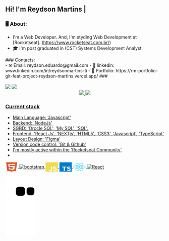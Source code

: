 ## Hi! I'm Reydson Martins |

### 🖥️ About: <br>
- I'm a Web Developer. And, I'm styding Web Development at [Rocketseat]. (https://www.rocketseat.com.br/)
- 🎓 I'm post graduated in (CST) Systems Development Analyst


   
</div>
### Contacts: <br> 
- ✉ Email: reydson.eduardo@gmail.com
- 📌 linkedin: www.linkedin.com/in/reydsonmartins-ti
- 📌 Portfolio: https://rm-portfolio-git-feat-project-reydson-martins.vercel.app/
###<div> <br>
  <a href = "mailto:contatoreydson.eduardo@gmail.com"><img src="https://img.shields.io/badge/-Gmail-%23333?style=for-the-badge&logo=gmail&logoColor=white" target="_blank"></a>
  <a href="https://www.linkedin.com/in/reydsonmartins-ti/" target="_blank"><img src="https://img.shields.io/badge/-LinkedIn-%230077B5?style=for-the-badge&logo=linkedin&logoColor=white" target="_blank"></a>   

<div align="center">
  <a href="https://github.com/Reydson-Martins">
  <img height="150em" src="https://github-readme-stats.vercel.app/api?username=Reydson-Martins&show_icons=true&theme=tokyonight&include_all_commits=true&count_private=true"/>
  <img height="150em" src="https://github-readme-stats.vercel.app/api/top-langs/?username=Reydson-Martins&layout=compact&langs_count=7&theme=tokyonight"/>
</div>
  


### Current stack <br>

- Main Language: 'Javascript'
- Backend: 'NodeJs'
- SGBD: 'Orocle SQL', 'My SQL', 'SQL'.
- Frontend: 'React Js', 'NEXTjs', 'HTML5', 'CSS3', 'Javascript', 'TypeScript'
- Layout Design: 'Figma'
- Version code control: 'Git & Github'
- I'm mostly active within the 'Rocketseat Community'
- 
<div style="display: inline_block">
  <img align="center" alt="HTML" height="30" width="40" src="https://raw.githubusercontent.com/devicons/devicon/master/icons/html5/html5-original.svg">
  <img align="center" alt="bootstrap" height="30" width"40" src="https://cdn.jsdelivr.net/gh/devicons/devicon/icons/bootstrap/bootstrap-original.svg" />          
  <img align="center" alt="Js" height="30" width="40" src="https://raw.githubusercontent.com/devicons/devicon/master/icons/javascript/javascript-plain.svg">
  <img align="center" alt="Ts" height="30" width="40" src="https://raw.githubusercontent.com/devicons/devicon/master/icons/typescript/typescript-plain.svg">
  <img align="center" alt="React" height="30" width="40" src="https://raw.githubusercontent.com/devicons/devicon/master/icons/react/react-original.svg">  
  <img align="center" alt="React" height="30" width="40" src="https://cdn.jsdelivr.net/gh/devicons/devicon/icons/nodejs/nodejs-original-wordmark.svg" />               
 
</div>
 


![snake gif](https://raw.githubusercontent.com/Reydson-Martins/Reydson-Martins/output/github-contribution-grid-snake.svg)
